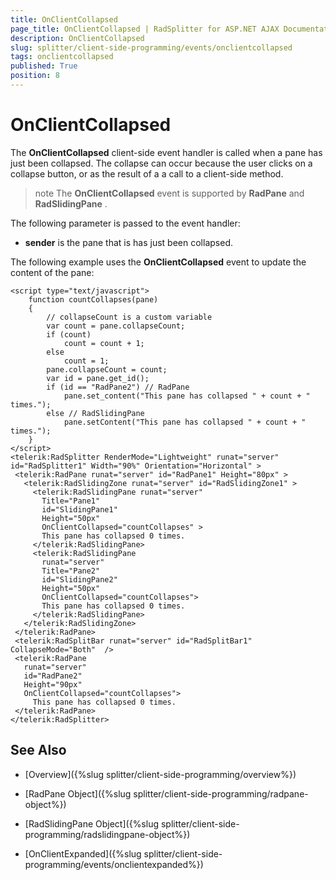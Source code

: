 ```yaml
---
title: OnClientCollapsed
page_title: OnClientCollapsed | RadSplitter for ASP.NET AJAX Documentation
description: OnClientCollapsed
slug: splitter/client-side-programming/events/onclientcollapsed
tags: onclientcollapsed
published: True
position: 8
---
```


# OnClientCollapsed

The **OnClientCollapsed** client-side event handler is called when a pane has just been collapsed. The collapse can occur because the user clicks on a collapse button, or as the result of a a call to a client-side method.

>note The **OnClientCollapsed** event is supported by **RadPane** and **RadSlidingPane** .

The following parameter is passed to the event handler:

* **sender** is the pane that is has just been collapsed.

The following example uses the **OnClientCollapsed** event to update the content of the pane:

````ASP.NET	 
<script type="text/javascript">
	function countCollapses(pane)
	{
		// collapseCount is a custom variable
		var count = pane.collapseCount;
		if (count)
			count = count + 1;
		else
			count = 1;
		pane.collapseCount = count;
		var id = pane.get_id();
		if (id == "RadPane2") // RadPane
			pane.set_content("This pane has collapsed " + count + " times.");
		else // RadSlidingPane
			pane.setContent("This pane has collapsed " + count + " times.");
	}
</script>
<telerik:RadSplitter RenderMode="Lightweight" runat="server" id="RadSplitter1" Width="90%" Orientation="Horizontal" >
 <telerik:RadPane runat="server" id="RadPane1" Height="80px" >
   <telerik:RadSlidingZone runat="server" id="RadSlidingZone1" >
	 <telerik:RadSlidingPane runat="server"
	   Title="Pane1"
	   id="SlidingPane1"
	   Height="50px"
	   OnClientCollapsed="countCollapses" >
	   This pane has collapsed 0 times.
	 </telerik:RadSlidingPane>
	 <telerik:RadSlidingPane
	   runat="server"
	   Title="Pane2"
	   id="SlidingPane2"
	   Height="50px"
	   OnClientCollapsed="countCollapses">
	   This pane has collapsed 0 times.
	 </telerik:RadSlidingPane>
   </telerik:RadSlidingZone>
 </telerik:RadPane>
 <telerik:RadSplitBar runat="server" id="RadSplitBar1" CollapseMode="Both"  />
 <telerik:RadPane
   runat="server"
   id="RadPane2"
   Height="90px"
   OnClientCollapsed="countCollapses">
	 This pane has collapsed 0 times.
 </telerik:RadPane>
</telerik:RadSplitter> 			
````

## See Also

 * [Overview]({%slug splitter/client-side-programming/overview%})

 * [RadPane Object]({%slug splitter/client-side-programming/radpane-object%})

 * [RadSlidingPane Object]({%slug splitter/client-side-programming/radslidingpane-object%})

 * [OnClientExpanded]({%slug splitter/client-side-programming/events/onclientexpanded%})
